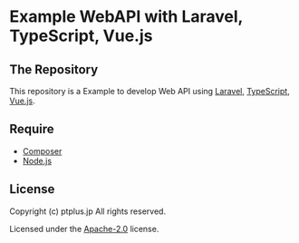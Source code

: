 # Example WebAPI with Laravel, TypeScript, Vue.js

## The Repository

This repository is a Example to develop Web API using [Laravel](https://laravel.com/), [TypeScript](https://www.typescriptlang.org/), [Vue.js](https://vuejs.org/).

## Require

- [Composer](https://getcomposer.org/)
- [Node.js](https://nodejs.org/)

## License

Copyright (c) ptplus.jp All rights reserved.

Licensed under the [Apache-2.0](LICENSE.txt) license.
